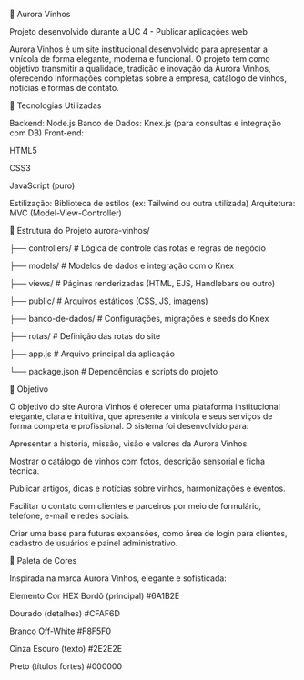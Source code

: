 🍷 Aurora Vinhos

Projeto desenvolvido durante a UC 4 - Publicar aplicações web

Aurora Vinhos é um site institucional desenvolvido para apresentar a vinícola de forma elegante, moderna e funcional. O projeto tem como objetivo transmitir a qualidade, tradição e inovação da Aurora Vinhos, oferecendo informações completas sobre a empresa, catálogo de vinhos, notícias e formas de contato.

🚀 Tecnologias Utilizadas

Backend: Node.js
Banco de Dados: Knex.js (para consultas e integração com DB)
Front-end:

HTML5

CSS3

JavaScript (puro)

Estilização: Biblioteca de estilos (ex: Tailwind ou outra utilizada)
Arquitetura: MVC (Model-View-Controller)

📂 Estrutura do Projeto
aurora-vinhos/
 
├── controllers/        # Lógica de controle das rotas e regras de negócio 

├── models/             # Modelos de dados e integração com o Knex

├── views/              # Páginas renderizadas (HTML, EJS, Handlebars ou outro)

├── public/             # Arquivos estáticos (CSS, JS, imagens)

├── banco-de-dados/     # Configurações, migrações e seeds do Knex

├── rotas/              # Definição das rotas do site

├── app.js              # Arquivo principal da aplicação

└── package.json        # Dependências e scripts do projeto

🎯 Objetivo

O objetivo do site Aurora Vinhos é oferecer uma plataforma institucional elegante, clara e intuitiva, que apresente a vinícola e seus serviços de forma completa e profissional.
O sistema foi desenvolvido para:

Apresentar a história, missão, visão e valores da Aurora Vinhos.

Mostrar o catálogo de vinhos com fotos, descrição sensorial e ficha técnica.

Publicar artigos, dicas e notícias sobre vinhos, harmonizações e eventos.

Facilitar o contato com clientes e parceiros por meio de formulário, telefone, e-mail e redes sociais.

Criar uma base para futuras expansões, como área de login para clientes, cadastro de usuários e painel administrativo.

🎨 Paleta de Cores

Inspirada na marca Aurora Vinhos, elegante e sofisticada:

Elemento	Cor HEX
Bordô (principal)	#6A1B2E

Dourado (detalhes)	#CFAF6D

Branco Off-White	#F8F5F0

Cinza Escuro (texto)	#2E2E2E

Preto (títulos fortes)	#000000